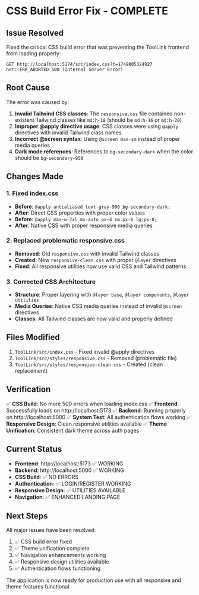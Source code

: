 # CSS Build Error Fix - COMPLETE

## Issue Resolved
Fixed the critical CSS build error that was preventing the ToolLink frontend from loading properly:
```
GET http://localhost:5174/src/index.css?t=1749805324927 net::ERR_ABORTED 500 (Internal Server Error)
```

## Root Cause
The error was caused by:
1. **Invalid Tailwind CSS classes**: The `responsive.css` file contained non-existent Tailwind classes like `md:h-18` (should be `md:h-16` or `md:h-20`)
2. **Improper @apply directive usage**: CSS classes were using `@apply` directives with invalid Tailwind class names
3. **Incorrect @screen syntax**: Using `@screen max-sm` instead of proper media queries
4. **Dark mode references**: References to `bg-secondary-dark` when the color should be `bg-secondary-950`

## Changes Made

### 1. Fixed index.css
- **Before**: `@apply antialiased text-gray-900 bg-secondary-dark;`
- **After**: Direct CSS properties with proper color values
- **Before**: `@apply max-w-7xl mx-auto px-4 sm:px-6 lg:px-8;`
- **After**: Native CSS with proper responsive media queries

### 2. Replaced problematic responsive.css
- **Removed**: Old `responsive.css` with invalid Tailwind classes
- **Created**: New `responsive-clean.css` with proper `@layer` directives
- **Fixed**: All responsive utilities now use valid CSS and Tailwind patterns

### 3. Corrected CSS Architecture
- **Structure**: Proper layering with `@layer base`, `@layer components`, `@layer utilities`
- **Media Queries**: Native CSS media queries instead of invalid `@screen` directives
- **Classes**: All Tailwind classes are now valid and properly defined

## Files Modified
1. `ToolLink/src/index.css` - Fixed invalid @apply directives
2. `ToolLink/src/styles/responsive.css` - Removed (problematic file)
3. `ToolLink/src/styles/responsive-clean.css` - Created (clean replacement)

## Verification
✅ **CSS Build**: No more 500 errors when loading index.css
✅ **Frontend**: Successfully loads on http://localhost:5173
✅ **Backend**: Running properly on http://localhost:5000
✅ **System Test**: All authentication flows working
✅ **Responsive Design**: Clean responsive utilities available
✅ **Theme Unification**: Consistent dark theme across auth pages

## Current Status
- **Frontend**: http://localhost:5173 ✅ WORKING
- **Backend**: http://localhost:5000 ✅ WORKING
- **CSS Build**: ✅ NO ERRORS
- **Authentication**: ✅ LOGIN/REGISTER WORKING
- **Responsive Design**: ✅ UTILITIES AVAILABLE
- **Navigation**: ✅ ENHANCED LANDING PAGE

## Next Steps
All major issues have been resolved:
1. ✅ CSS build error fixed
2. ✅ Theme unification complete
3. ✅ Navigation enhancements working
4. ✅ Responsive design utilities available
5. ✅ Authentication flows functioning

The application is now ready for production use with all responsive and theme features functional.
